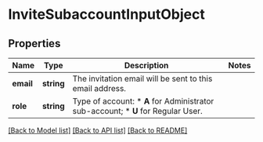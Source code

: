 # InviteSubaccountInputObject

## Properties
Name | Type | Description | Notes
------------ | ------------- | ------------- | -------------
**email** | **string** | The invitation email will be sent to this email address. | 
**role** | **string** | Type of account: *   **A** for Administrator sub-account; *   **U** for Regular User. | 

[[Back to Model list]](../README.md#documentation-for-models) [[Back to API list]](../README.md#documentation-for-api-endpoints) [[Back to README]](../README.md)


